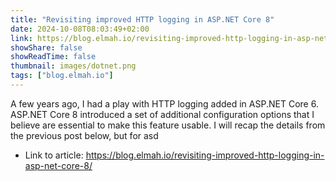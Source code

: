 ```yaml
---
title: "Revisiting improved HTTP logging in ASP.NET Core 8"
date: 2024-10-08T08:03:49+02:00
link: https://blog.elmah.io/revisiting-improved-http-logging-in-asp-net-core-8/
showShare: false
showReadTime: false
thumbnail: images/dotnet.png
tags: ["blog.elmah.io"]
---
```

A few years ago, I had a play with HTTP logging added in ASP.NET Core 6. ASP.NET Core 8 introduced a set of additional configuration options that I believe are essential to make this feature usable. I will recap the details from the previous post below, but for asd

- Link to article: https://blog.elmah.io/revisiting-improved-http-logging-in-asp-net-core-8/